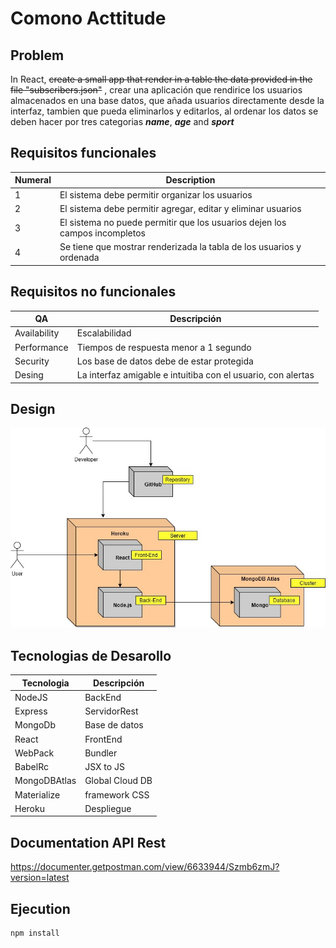 # Comono Acttitude

## Problem 

In React, ~~create a small app that render in a table the data provided in the file "subscribers.json"~~ , crear una aplicación que rendirice los usuarios almacenados en una base datos, que añada usuarios directamente desde la interfaz, tambien que pueda eliminarlos y editarlos, al ordenar los datos se deben hacer por tres categorias __*name*__, __*age*__ and __*sport*__ 


## Requisitos funcionales

| Numeral | Description |
| --- | --- |
| 1 | El sistema debe permitir organizar los usuarios|
| 2 | El sistema debe permitir agregar, editar y eliminar  usuarios|
| 3 | El sistema no puede permitir que los usuarios dejen los campos incompletos|
| 4 | Se tiene que mostrar renderizada la tabla de los usuarios y ordenada|
 

## Requisitos no funcionales

| QA | Descripción |
| --- | --- |
| Availability | Escalabilidad |
| Performance | Tiempos de respuesta menor a 1 segundo |
| Security | Los base de datos debe de estar protegida |
| Desing | La interfaz amigable e intuitiba con el usuario, con alertas|  

## Design
![Disenio](https://github.com/catomas/ComonoAct/blob/master/diagrama/diagrama.jpg) 

## Tecnologias de Desarollo

| Tecnologia | Descripción |
| --- | --- |
| NodeJS | BackEnd |
| Express | ServidorRest|
| MongoDb | Base de datos |
| React   | FrontEnd |
| WebPack | Bundler |
| BabelRc | JSX to JS|
| MongoDBAtlas | Global Cloud DB|
| Materialize | framework CSS |
| Heroku | Despliegue  |

## Documentation API Rest

https://documenter.getpostman.com/view/6633944/Szmb6zmJ?version=latest

## Ejecution


```
npm install

```